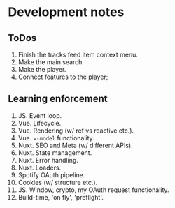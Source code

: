 # Development notes

## ToDos

1. Finish the tracks feed item context menu.
2. Make the main search.
3. Make the player.
4. Connect features to the player;

## Learning enforcement

1. JS. Event loop.
2. Vue. Lifecycle.
3. Vue. Rendering (w/ ref vs reactive etc.).
4. Vue. `v-model` functionality.
5. Nuxt. SEO and Meta (w/ different APIs).
6. Nuxt. State management.
7. Nuxt. Error handling.
8. Nuxt. Loaders.
9. Spotify OAuth pipeline.
10. Cookies (w/ structure etc.).
11. JS. Window, crypto, my OAuth request functionality.
12. Build-time, 'on fly', 'preflight'.
